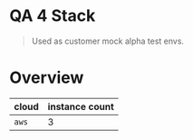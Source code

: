 # QA 4 Stack

> Used as customer mock alpha test envs.

# Overview

| cloud | instance count |
|-- | --|
| `aws` | 3 |

